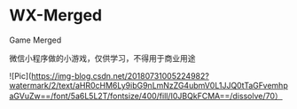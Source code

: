 # WX-Merged
Game Merged

微信小程序做的小游戏，仅供学习，不得用于商业用途

![Pic](https://img-blog.csdn.net/20180731005224982?watermark/2/text/aHR0cHM6Ly9ibG9nLmNzZG4ubmV0L1JJQ0tTaGFvemhpaGVuZw==/font/5a6L5L2T/fontsize/400/fill/I0JBQkFCMA==/dissolve/70）
